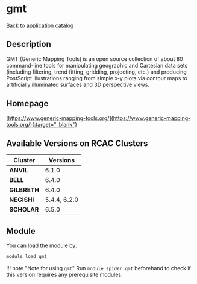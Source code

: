 # gmt

[Back to application catalog](../app_catalog.md)

## Description

GMT (Generic Mapping Tools) is an open source collection of about 80 command-line tools for manipulating geographic and Cartesian data sets (including filtering, trend fitting, gridding, projecting, etc.) and producing PostScript illustrations ranging from simple x-y plots via contour maps to artificially illuminated surfaces and 3D perspective views.

## Homepage

[https://www.generic-mapping-tools.org/](https://www.generic-mapping-tools.org/){:target="_blank"}

## Available Versions on RCAC Clusters

|Cluster|Versions|
|---|---|
**ANVIL**|6.1.0
**BELL**|6.4.0
**GILBRETH**|6.4.0
**NEGISHI**|5.4.4, 6.2.0
**SCHOLAR**|6.5.0

## Module

You can load the module by:

```bash
module load gmt
```

!!! note "Note for using `gmt`"
    Run `module spider gmt` beforehand to check if this version requires any prerequisite modules.
